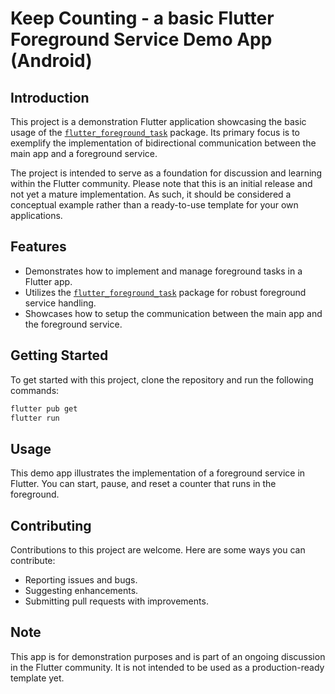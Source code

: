 #  Keep Counting - a basic Flutter Foreground Service Demo App (Android)

## Introduction
This project is a demonstration Flutter application showcasing the basic usage of the  [`flutter_foreground_task`](https://pub.dev/packages/flutter_foreground_task) package. Its primary focus is to exemplify the implementation of bidirectional communication between the main app and a foreground service.

The project is intended to serve as a foundation for discussion and learning within the Flutter community. Please note that this is an initial release and not yet a mature implementation. As such, it should be considered a conceptual example rather than a ready-to-use template for your own applications.

## Features
- Demonstrates how to implement and manage foreground tasks in a Flutter app.
- Utilizes the  [`flutter_foreground_task`](https://pub.dev/packages/flutter_foreground_task) package for robust foreground service handling.
- Showcases how to setup the communication between the main app and the foreground service.

## Getting Started
To get started with this project, clone the repository and run the following commands:
```bash
flutter pub get
flutter run
```

## Usage
This demo app illustrates the implementation of a foreground service in Flutter. You can start, pause, and reset a counter that runs in the foreground. 

## Contributing
Contributions to this project are welcome. Here are some ways you can contribute:
- Reporting issues and bugs.
- Suggesting enhancements.
- Submitting pull requests with improvements.


## Note
This app is for demonstration purposes and is part of an ongoing discussion in the Flutter community. It is not intended to be used as a production-ready template yet.
